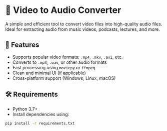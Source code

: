 # 🎵 Video to Audio Converter

A simple and efficient tool to convert video files into high-quality audio files. Ideal for extracting audio from music videos, podcasts, lectures, and more.

## 🚀 Features

- Supports popular video formats: `.mp4`, `.mkv`, `.avi`, etc.
- Converts to `.mp3`, `.wav`, or other audio formats
- Fast processing using `moviepy` or `ffmpeg`
- Clean and minimal UI (if applicable)
- Cross-platform support (Windows, Linux, macOS)

## 🛠️ Requirements

- Python 3.7+
- Install dependencies using:

```bash
pip install -r requirements.txt
